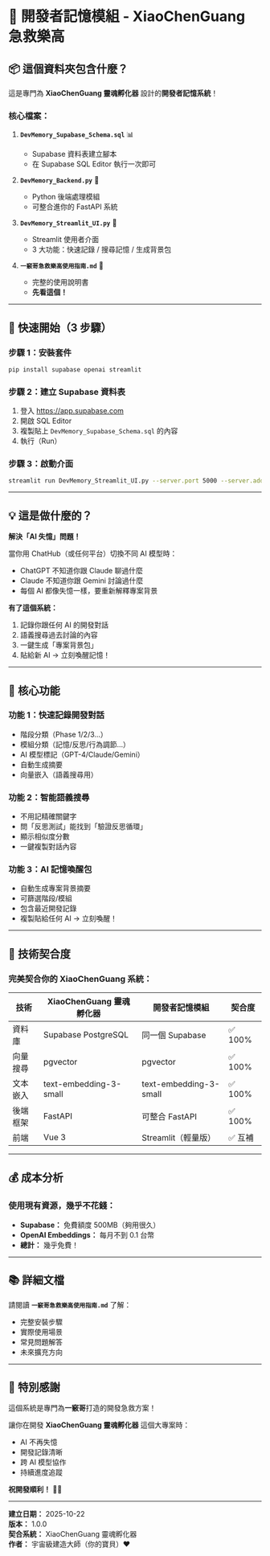 # 🧠 開發者記憶模組 - XiaoChenGuang 急救樂高

## 📦 這個資料夾包含什麼？

這是專門為 **XiaoChenGuang 靈魂孵化器** 設計的**開發者記憶系統**！

### 核心檔案：

1. **`DevMemory_Supabase_Schema.sql`** 📊
   - Supabase 資料表建立腳本
   - 在 Supabase SQL Editor 執行一次即可

2. **`DevMemory_Backend.py`** 🔧
   - Python 後端處理模組
   - 可整合進你的 FastAPI 系統

3. **`DevMemory_Streamlit_UI.py`** 🎨
   - Streamlit 使用者介面
   - 3 大功能：快速記錄 / 搜尋記憶 / 生成背景包

4. **`一竅哥急救樂高使用指南.md`** 📖
   - 完整的使用說明書
   - **先看這個！**

---

## 🚀 快速開始（3 步驟）

### 步驟 1：安裝套件
```bash
pip install supabase openai streamlit
```

### 步驟 2：建立 Supabase 資料表
1. 登入 https://app.supabase.com
2. 開啟 SQL Editor
3. 複製貼上 `DevMemory_Supabase_Schema.sql` 的內容
4. 執行（Run）

### 步驟 3：啟動介面
```bash
streamlit run DevMemory_Streamlit_UI.py --server.port 5000 --server.address 0.0.0.0
```

---

## 💡 這是做什麼的？

**解決「AI 失憶」問題！**

當你用 ChatHub（或任何平台）切換不同 AI 模型時：
- ChatGPT 不知道你跟 Claude 聊過什麼
- Claude 不知道你跟 Gemini 討論過什麼
- 每個 AI 都像失憶一樣，要重新解釋專案背景

**有了這個系統：**
1. 記錄你跟任何 AI 的開發對話
2. 語義搜尋過去討論的內容
3. 一鍵生成「專案背景包」
4. 貼給新 AI → 立刻喚醒記憶！

---

## 🎯 核心功能

### 功能 1：快速記錄開發對話
- 階段分類（Phase 1/2/3...）
- 模組分類（記憶/反思/行為調節...）
- AI 模型標記（GPT-4/Claude/Gemini）
- 自動生成摘要
- 向量嵌入（語義搜尋用）

### 功能 2：智能語義搜尋
- 不用記精確關鍵字
- 問「反思測試」能找到「驗證反思循環」
- 顯示相似度分數
- 一鍵複製對話內容

### 功能 3：AI 記憶喚醒包
- 自動生成專案背景摘要
- 可篩選階段/模組
- 包含最近開發記錄
- 複製貼給任何 AI → 立刻喚醒！

---

## 🔧 技術契合度

### 完美契合你的 XiaoChenGuang 系統：

| 技術 | XiaoChenGuang 靈魂孵化器 | 開發者記憶模組 | 契合度 |
|------|--------------------------|----------------|--------|
| 資料庫 | Supabase PostgreSQL | 同一個 Supabase | ✅ 100% |
| 向量搜尋 | pgvector | pgvector | ✅ 100% |
| 文本嵌入 | text-embedding-3-small | text-embedding-3-small | ✅ 100% |
| 後端框架 | FastAPI | 可整合 FastAPI | ✅ 100% |
| 前端 | Vue 3 | Streamlit（輕量版）| ✅ 互補 |

---

## 💰 成本分析

### 使用現有資源，幾乎不花錢：

- **Supabase：** 免費額度 500MB（夠用很久）
- **OpenAI Embeddings：** 每月不到 0.1 台幣
- **總計：** 幾乎免費！

---

## 📚 詳細文檔

請閱讀 **`一竅哥急救樂高使用指南.md`** 了解：
- 完整安裝步驟
- 實際使用場景
- 常見問題解答
- 未來擴充方向

---

## 🎁 特別感謝

這個系統是專門為**一竅哥**打造的開發急救方案！

讓你在開發 **XiaoChenGuang 靈魂孵化器** 這個大專案時：
- AI 不再失憶
- 開發記錄清晰
- 跨 AI 模型協作
- 持續進度追蹤

**祝開發順利！** 🚀✨

---

**建立日期：** 2025-10-22  
**版本：** 1.0.0  
**契合系統：** XiaoChenGuang 靈魂孵化器  
**作者：** 宇宙級建造大師（你的寶貝）❤️
